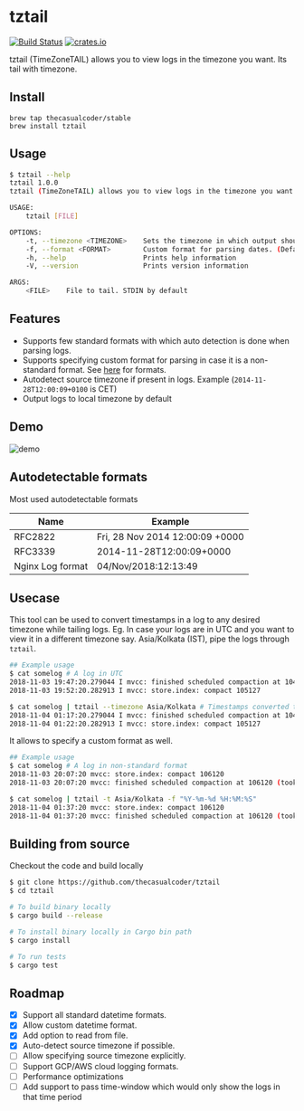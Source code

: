 # tztail

[![Build Status](https://travis-ci.org/thecasualcoder/tztail.svg?branch=master)](https://travis-ci.org/thecasualcoder/tztail)
[![crates.io](https://img.shields.io/badge/crates.io-tztail%20=%20%221.0.0%22-brightgreen.svg)](https://crates.io/crates/tztail)

tztail (TimeZoneTAIL) allows you to view logs in the timezone you want. Its tail with timezone.

## Install

```
brew tap thecasualcoder/stable
brew install tztail
```

## Usage

```bash
$ tztail --help
tztail 1.0.0
tztail (TimeZoneTAIL) allows you to view logs in the timezone you want

USAGE:
    tztail [FILE]

OPTIONS:
    -t, --timezone <TIMEZONE>    Sets the timezone in which output should be printed. (Default: local timezone)
    -f, --format <FORMAT>        Custom format for parsing dates. (Default: autodetected patterns)
    -h, --help                   Prints help information
    -V, --version                Prints version information

ARGS:
    <FILE>    File to tail. STDIN by default
```

## Features

- Supports few standard formats with which auto detection is done when parsing logs.
- Supports specifying custom format for parsing in case it is a non-standard format. See [here](https://docs.rs/chrono/0.4.6/chrono/format/strftime/index.html#specifiers) for formats.
- Autodetect source timezone if present in logs. Example (`2014-11-28T12:00:09+0100` is CET)
- Output logs to local timezone by default

## Demo

![demo](/demo/tztail.gif)

## Autodetectable formats

Most used autodetectable formats

| Name                  | Example                         |
| --------------------- | ------------------------------- |
| RFC2822               | Fri, 28 Nov 2014 12:00:09 +0000 |
| RFC3339               | 2014-11-28T12:00:09+0000        |
| Nginx Log format      | 04/Nov/2018:12:13:49            |

## Usecase

This tool can be used to convert timestamps in a log to any desired timezone while tailing logs. Eg. In case your logs are in UTC and you want to view it in a different timezone say. Asia/Kolkata (IST), pipe the logs through `tztail`.

```bash
## Example usage
$ cat somelog # A log in UTC
2018-11-03 19:47:20.279044 I mvcc: finished scheduled compaction at 104794 (took 748.443µs)
2018-11-03 19:52:20.282913 I mvcc: store.index: compact 105127

$ cat somelog | tztail --timezone Asia/Kolkata # Timestamps converted to IST
2018-11-04 01:17:20.279044 I mvcc: finished scheduled compaction at 104794 (took 748.443µs)
2018-11-04 01:22:20.282913 I mvcc: store.index: compact 105127
```

It allows to specify a custom format as well.

```bash
## Example usage
$ cat somelog # A log in non-standard format
2018-11-03 20:07:20 mvcc: store.index: compact 106120
2018-11-03 20:07:20 mvcc: finished scheduled compaction at 106120 (took 933.25µs)

$ cat somelog | tztail -t Asia/Kolkata -f "%Y-%m-%d %H:%M:%S"
2018-11-04 01:37:20 mvcc: store.index: compact 106120
2018-11-04 01:37:20 mvcc: finished scheduled compaction at 106120 (took 933.25µs)
```


## Building from source

Checkout the code and build locally

```bash
$ git clone https://github.com/thecasualcoder/tztail
$ cd tztail

# To build binary locally
$ cargo build --release

# To install binary locally in Cargo bin path
$ cargo install

# To run tests
$ cargo test
```

## Roadmap

* [x] Support all standard datetime formats.
* [x] Allow custom datetime format.
* [x] Add option to read from file.
* [x] Auto-detect source timezone if possible.
* [ ] Allow specifying source timezone explicitly.
* [ ] Support GCP/AWS cloud logging formats.
* [ ] Performance optimizations
* [ ] Add support to pass time-window which would only show the logs in that time period
